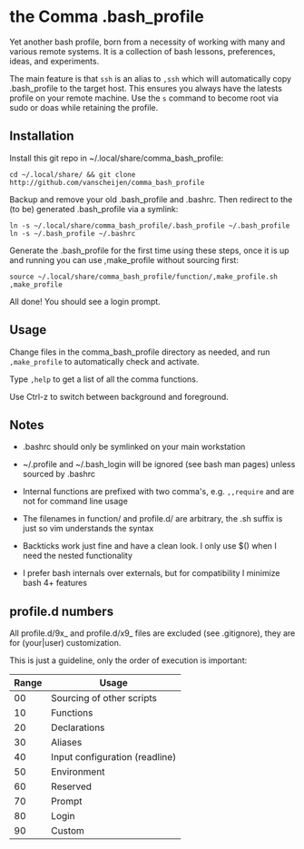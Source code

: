 # the Comma .bash_profile

Yet another bash profile, born from a necessity of working with many and
various remote systems. It is a collection of bash lessons, preferences,
ideas, and experiments.

The main feature is that `ssh` is an alias to `,ssh` which will automatically
copy .bash_profile to the target host. This ensures you always have the
latests profile on your remote machine. Use the `s` command to become root
via sudo or doas while retaining the profile.

## Installation

Install this git repo in ~/.local/share/comma_bash_profile:

```
cd ~/.local/share/ && git clone http://github.com/vanscheijen/comma_bash_profile
```

Backup and remove your old .bash_profile and .bashrc. Then redirect to the
(to be) generated .bash_profile via a symlink:

```
ln -s ~/.local/share/comma_bash_profile/.bash_profile ~/.bash_profile
ln -s ~/.bash_profile ~/.bashrc
```

Generate the .bash_profile for the first time using these steps, once it is up
and running you can use ,make_profile without sourcing first:

```
source ~/.local/share/comma_bash_profile/function/,make_profile.sh
,make_profile
```

All done! You should see a login prompt.

## Usage

Change files in the comma_bash_profile directory as needed, and
run `,make_profile` to automatically check and activate.

Type `,help` to get a list of all the comma functions.

Use Ctrl-z to switch between background and foreground.

## Notes

* .bashrc should only be symlinked on your main workstation
* ~/.profile and ~/.bash_login will be ignored (see bash man pages) unless sourced by .bashrc
* Internal functions are prefixed with two comma's, e.g. `,,require` and are not for command line usage
* The filenames in function/ and profile.d/ are arbitrary, the .sh suffix is just so vim understands the syntax

* Backticks work just fine and have a clean look. I only use $() when I need the nested functionality
* I prefer bash internals over externals, but for compatibility I minimize bash 4+ features

## profile.d numbers

All profile.d/9x_ and profile.d/x9_ files are excluded (see .gitignore), they are for (your|user) customization.

This is just a guideline, only the order of execution is important:

|Range|Usage|
|---|---|
|00|Sourcing of other scripts|
|10|Functions|
|20|Declarations|
|30|Aliases|
|40|Input configuration (readline)|
|50|Environment|
|60|Reserved|
|70|Prompt|
|80|Login|
|90|Custom|

